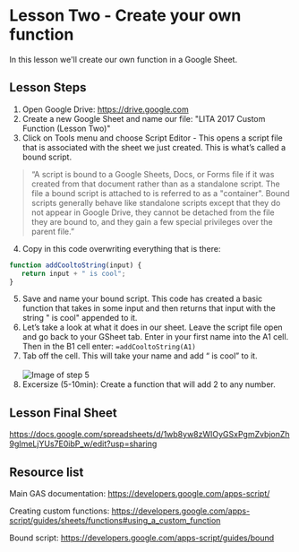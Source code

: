 # Lesson Two - Create your own function

In this lesson we'll create our own function in a Google Sheet.

## Lesson Steps

1. Open Google Drive: https://drive.google.com
2. Create a new Google Sheet and name our file: "LITA 2017 Custom Function (Lesson Two)"
3. Click on Tools menu and choose Script Editor - This opens a script file that is associated with the sheet we just created. This is what’s called a bound script. 
>“A script is bound to a Google Sheets, Docs, or Forms file if it was created from that document rather than as a standalone script. The file a bound script is attached to is referred to as a "container". Bound scripts generally behave like standalone scripts except that they do not appear in Google Drive, they cannot be detached from the file they are bound to, and they gain a few special privileges over the parent file.”
4. Copy in this code overwriting everything that is there:
```javascript
function addCooltoString(input) {
   return input + " is cool";
}
```
5. Save and name your bound script. This code has created a basic function that takes in some input and then returns that input with the string " is cool" appended to it. 
6. Let’s take a look at what it does in our sheet. Leave the script file open and go back to your GSheet tab. Enter in your first name into the A1 cell. Then in the B1 cell enter:
```=addCooltoString(A1)```
7. Tab off the cell. This will take your name and add “ is cool” to it.<br /><br />
![Image of step 5](is_cool.png)
8. Excersize (5-10min): Create a function that will add 2 to any number.

## Lesson Final Sheet

https://docs.google.com/spreadsheets/d/1wb8yw8zWIOyGSxPgmZvbjonZh9gImeLjYUs7E0ibP_w/edit?usp=sharing

## Resource list

Main GAS documentation: https://developers.google.com/apps-script/

Creating custom functions: https://developers.google.com/apps-script/guides/sheets/functions#using_a_custom_function

Bound script: https://developers.google.com/apps-script/guides/bound
